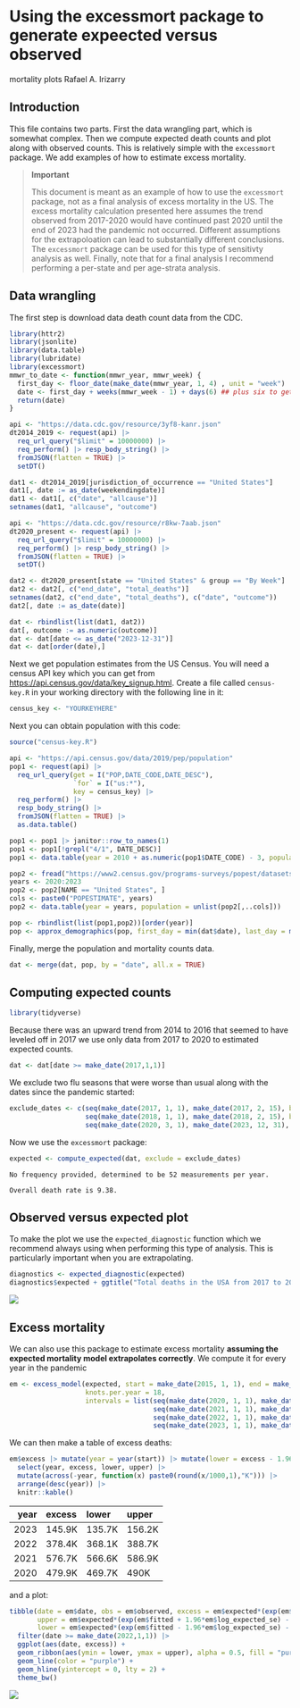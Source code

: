 # Using the excessmort package to generate expeected versus observed
mortality plots
Rafael A. Irizarry

## Introduction

This file contains two parts. First the data wrangling part, which is
somewhat complex. Then we compute expected death counts and plot along
with observed counts. This is relatively simple with the `excessmort`
package. We add examples of how to estimate excess mortality.

<div>

> **Important**
>
> This document is meant as an example of how to use the `excessmort`
> package, not as a final analysis of excess mortality in the US. The
> excess mortality calculation presented here assumes the trend observed
> from 2017-2020 would have continued past 2020 until the end of 2023
> had the pandemic not occurred. Different assumptions for the
> extrapoloation can lead to substantially different conclusions. The
> `excessmort` package can be used for this type of sensitivty analysis
> as well. Finally, note that for a final analysis I recommend
> performing a per-state and per age-strata analysis.

</div>

## Data wrangling

The first step is download data death count data from the CDC.

``` r
library(httr2)
library(jsonlite)
library(data.table)
library(lubridate)
library(excessmort)
mmwr_to_date <- function(mmwr_year, mmwr_week) {
  first_day <- floor_date(make_date(mmwr_year, 1, 4) , unit = "week")
  date <- first_day + weeks(mmwr_week - 1) + days(6) ## plus six to get week_end
  return(date)
}

api <- "https://data.cdc.gov/resource/3yf8-kanr.json"
dt2014_2019 <- request(api) |> 
  req_url_query("$limit" = 10000000) |>
  req_perform() |> resp_body_string() |> 
  fromJSON(flatten = TRUE) |>
  setDT()

dat1 <- dt2014_2019[jurisdiction_of_occurrence == "United States"]
dat1[, date := as_date(weekendingdate)]
dat1 <- dat1[, c("date", "allcause")]
setnames(dat1, "allcause", "outcome")

api <- "https://data.cdc.gov/resource/r8kw-7aab.json"
dt2020_present <- request(api) |> 
  req_url_query("$limit" = 10000000) |>
  req_perform() |> resp_body_string() |> 
  fromJSON(flatten = TRUE) |>
  setDT()

dat2 <- dt2020_present[state == "United States" & group == "By Week"]
dat2 <- dat2[, c("end_date", "total_deaths")]
setnames(dat2, c("end_date", "total_deaths"), c("date", "outcome"))
dat2[, date := as_date(date)]

dat <- rbindlist(list(dat1, dat2))
dat[, outcome := as.numeric(outcome)]
dat <- dat[date <= as_date("2023-12-31")]
dat <- dat[order(date),]
```

Next we get population estimates from the US Census. You will need a
census API key which you can get from
<https://api.census.gov/data/key_signup.html>. Create a file called
`census-key.R` in your working directory with the following line in it:

``` r
census_key <- "YOURKEYHERE"
```

Next you can obtain population with this code:

``` r
source("census-key.R") 

api <- "https://api.census.gov/data/2019/pep/population"
pop1 <- request(api) |>  
  req_url_query(get = I("POP,DATE_CODE,DATE_DESC"), 
                `for` = I("us:*"),
                key = census_key) |>
  req_perform() |>
  resp_body_string() |> 
  fromJSON(flatten = TRUE) |>
  as.data.table()

pop1 <- pop1 |> janitor::row_to_names(1) 
pop1 <- pop1[!grepl("4/1", DATE_DESC)]
pop1 <- data.table(year = 2010 + as.numeric(pop1$DATE_CODE) - 3, population = as.numeric(pop1$POP))

pop2 <- fread("https://www2.census.gov/programs-surveys/popest/datasets/2020-2023/state/totals/NST-EST2023-ALLDATA.csv") 
years <- 2020:2023
pop2 <- pop2[NAME == "United States", ]
cols <- paste0("POPESTIMATE", years)
pop2 <- data.table(year = years, population = unlist(pop2[,..cols]))

pop <- rbindlist(list(pop1,pop2))[order(year)]
pop <- approx_demographics(pop, first_day = min(dat$date), last_day = max(dat$date))
```

Finally, merge the population and mortality counts data.

``` r
dat <- merge(dat, pop, by = "date", all.x = TRUE)
```

## Computing expected counts

``` r
library(tidyverse)
```

Because there was an upward trend from 2014 to 2016 that seemed to have
leveled off in 2017 we use only data from 2017 to 2020 to estimated
expected counts.

``` r
dat <- dat[date >= make_date(2017,1,1)]
```

We exclude two flu seasons that were worse than usual along with the
dates since the pandemic started:

``` r
exclude_dates <- c(seq(make_date(2017, 1, 1), make_date(2017, 2, 15), by = "day"),
                   seq(make_date(2018, 1, 1), make_date(2018, 2, 15), by = "day"),
                   seq(make_date(2020, 3, 1), make_date(2023, 12, 31), by = "day"))
```

Now we use the `excessmort` package:

``` r
expected <- compute_expected(dat, exclude = exclude_dates)
```

    No frequency provided, determined to be 52 measurements per year.

    Overall death rate is 9.38.

## Observed versus expected plot

To make the plot we use the `expected_diagnostic` function which we
recommend always using when performing this type of analysis. This is
particularly important when you are extrapolating.

``` r
diagnostics <- expected_diagnostic(expected)
diagnostics$expected + ggtitle("Total deaths in the USA from 2017 to 2023")
```

![](us-excess-mortality-analysis_files/figure-commonmark/unnamed-chunk-9-1.png)

## Excess mortality

We can also use this package to estimate excess mortality **assuming the
expected mortality model extrapolates correctly**. We compute it for
every year in the pandemic

``` r
em <- excess_model(expected, start = make_date(2015, 1, 1), end = make_date(2023, 12, 31), exclude = exclude_dates, 
                   knots.per.year = 18, 
                   intervals = list(seq(make_date(2020, 1, 1), make_date(2020, 12, 31), by = "day"),
                                    seq(make_date(2021, 1, 1), make_date(2021, 12, 31), by = "day"),
                                    seq(make_date(2022, 1, 1), make_date(2022, 12, 31), by = "day"),
                                    seq(make_date(2023, 1, 1), make_date(2023, 12, 31), by = "day")))
```

We can then make a table of excess deaths:

``` r
em$excess |> mutate(year = year(start)) |> mutate(lower = excess - 1.96*sd, upper = excess + 1.96*sd) |>
  select(year, excess, lower, upper) |>
  mutate(across(-year, function(x) paste0(round(x/1000,1),"K"))) |>
  arrange(desc(year)) |>
  knitr::kable()
```

| year | excess | lower  | upper  |
|-----:|:-------|:-------|:-------|
| 2023 | 145.9K | 135.7K | 156.2K |
| 2022 | 378.4K | 368.1K | 388.7K |
| 2021 | 576.7K | 566.6K | 586.9K |
| 2020 | 479.9K | 469.7K | 490K   |

and a plot:

``` r
tibble(date = em$date, obs = em$observed, excess = em$expected*(exp(em$fitted) - 1), 
       upper = em$expected*(exp(em$fitted + 1.96*em$log_expected_se) - 1),
       lower = em$expected*(exp(em$fitted - 1.96*em$log_expected_se) - 1)) |>
  filter(date >= make_date(2022,1,1)) |>
  ggplot(aes(date, excess)) +
  geom_ribbon(aes(ymin = lower, ymax = upper), alpha = 0.5, fill = "purple") +
  geom_line(color = "purple") +
  geom_hline(yintercept = 0, lty = 2) +
  theme_bw()
```

![](us-excess-mortality-analysis_files/figure-commonmark/unnamed-chunk-12-1.png)
